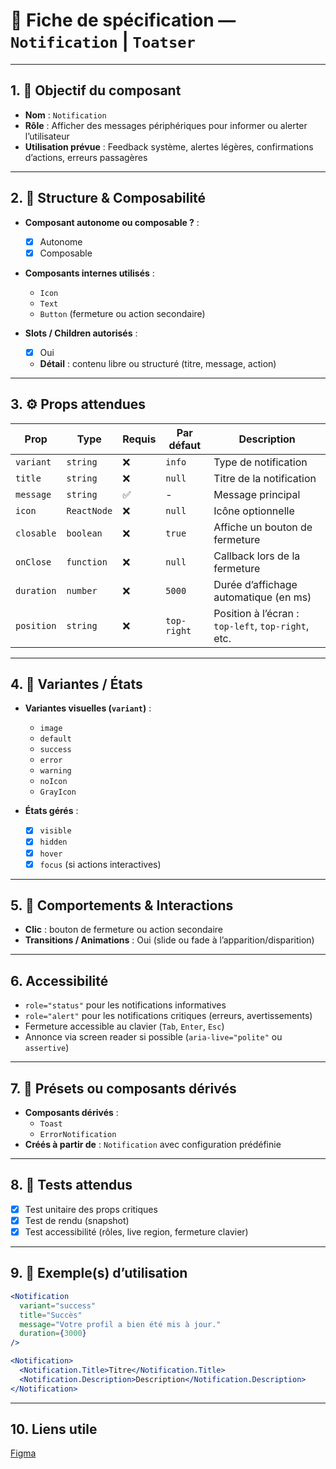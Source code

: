 # 📄 Fiche de spécification — `Notification` | `Toatser`

---

## 1. 🔎 Objectif du composant

- **Nom** : `Notification`
- **Rôle** : Afficher des messages périphériques pour informer ou alerter l’utilisateur
- **Utilisation prévue** : Feedback système, alertes légères, confirmations d’actions, erreurs passagères

---

## 2. 🧱 Structure & Composabilité

- **Composant autonome ou composable ?** :
    - [x] Autonome
    - [x] Composable

- **Composants internes utilisés** :
    - `Icon`
    - `Text`
    - `Button` (fermeture ou action secondaire)

- **Slots / Children autorisés** :
    - [x] Oui
    - **Détail** : contenu libre ou structuré (titre, message, action)


---

## 3. ⚙️ Props attendues

| Prop         | Type         | Requis | Par défaut  | Description                                  |
|--------------|--------------|--------|-------------|----------------------------------------------|
| `variant`    | `string`     | ❌     | `info`      | Type de notification |
| `title`      | `string`     | ❌     | `null`      | Titre de la notification                     |
| `message`    | `string`     | ✅     | -           | Message principal                            |
| `icon`       | `ReactNode`  | ❌     | `null`      | Icône optionnelle                            |
| `closable`   | `boolean`    | ❌     | `true`      | Affiche un bouton de fermeture               |
| `onClose`    | `function`   | ❌     | `null`      | Callback lors de la fermeture                |
| `duration`   | `number`     | ❌     | `5000`      | Durée d’affichage automatique (en ms)        |
| `position`   | `string`     | ❌     | `top-right` | Position à l’écran : `top-left`, `top-right`, etc. |

---

## 4. 🎨 Variantes / États

- **Variantes visuelles (`variant`)** :
    - `image`
    - `default`
    - `success`
    - `error`
    - `warning`
    - `noIcon`
    - `GrayIcon`

- **États gérés** :
    - [x] `visible`
    - [x] `hidden`
    - [x] `hover`
    - [x] `focus` (si actions interactives)

---

## 5. 🧪 Comportements & Interactions

- **Clic** : bouton de fermeture ou action secondaire
- **Transitions / Animations** : Oui (slide ou fade à l’apparition/disparition)

---

## 6. Accessibilité

- `role="status"` pour les notifications informatives
- `role="alert"` pour les notifications critiques (erreurs, avertissements)
- Fermeture accessible au clavier (`Tab`, `Enter`, `Esc`)
- Annonce via screen reader si possible (`aria-live="polite"` ou `assertive`)

---

## 7. 🧩 Présets ou composants dérivés

- **Composants dérivés** :
    - `Toast`
    - `ErrorNotification`
- **Créés à partir de** : `Notification` avec configuration prédéfinie

---

## 8. 🧪 Tests attendus

- [x] Test unitaire des props critiques
- [x] Test de rendu (snapshot)
- [x] Test accessibilité (rôles, live region, fermeture clavier)

---

## 9. 📐 Exemple(s) d’utilisation

```jsx
<Notification
  variant="success"
  title="Succès"
  message="Votre profil a bien été mis à jour."
  duration={3000}
/>

<Notification>
  <Notification.Title>Titre</Notification.Title>
  <Notification.Description>Description</Notification.Description>
</Notification>
```
---

## 10. Liens utile
[Figma](https://www.figma.com/design/BE2sfEyiN6lmoEw5l9kXY4/Design-system-V.2?node-id=1135-1960&m=dev)